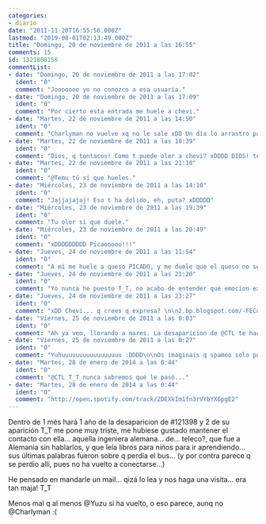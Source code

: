 ```yaml
---
categories:
- diario
date: "2011-11-20T16:55:56.000Z"
lastmod: "2019-08-01T02:13:49.000Z"
title: "Domingo, 20 de noviembre de 2011 a las 16:55"
comments: 15
id: 1321808156
commentList:
- date: "Domingo, 20 de noviembre de 2011 a las 17:02"
  ident: "0"
  comment: "Jooooooo yo no conozco a esa usuaria."
- date: "Domingo, 20 de noviembre de 2011 a las 17:09"
  ident: "0"
  comment: "Por cierto esta entrada me huele a chevi."
- date: "Martes, 22 de noviembre de 2011 a las 14:50"
  ident: "0"
  comment: "Charlyman no vuelve xq no le sale xDD Un día lo arrastro para acá, jeje. Si coincide que lo veo conectado, porque cada vez hablo menos con él..."
- date: "Martes, 22 de noviembre de 2011 a las 18:39"
  ident: "0"
  comment: "Dios, q tontacos! Como t puede oler a chevi? xDDDD DIOS! tontacos everywhere!!! (seguro q votaste al pp! xDDDD)"
- date: "Martes, 22 de noviembre de 2011 a las 21:10"
  ident: "0"
  comment: "@Temu tú si que hueles."
- date: "Miércoles, 23 de noviembre de 2011 a las 14:10"
  ident: "0"
  comment: "Jajjajajaj! Eso t ha dolido, eh, puta? xDDDDD"
- date: "Miércoles, 23 de noviembre de 2011 a las 19:39"
  ident: "0"
  comment: "Tu olor si que duele."
- date: "Miércoles, 23 de noviembre de 2011 a las 20:49"
  ident: "0"
  comment: "xDDDDDDDDD Picaooooo!!!"
- date: "Jueves, 24 de noviembre de 2011 a las 11:54"
  ident: "0"
  comment: "A mí me huele a queso PICADO, y me duele que el queso no sea mío T___T"
- date: "Jueves, 24 de noviembre de 2011 a las 21:20"
  ident: "0"
  comment: "Yo nunca he puesto T_T, no acabo de entender qué emocion expresa... xD"
- date: "Jueves, 24 de noviembre de 2011 a las 23:27"
  ident: "0"
  comment: "xDD Chevi... q crees q expresa? \n\n2.bp.blogspot.com/-FECuWvVmZM0/TdbdnHl8gEI/AAAAAAAAA6o/3PhVjoqLlwI/s1600/msn_red_fox_smilies-13.gif  \n\nr13.imgfast.net/users/1313/67/03/86/smiles/524675.gif    \n\nfarm4.static.flickr.com/3046/2420027101_38bf877d66_o.gif \n\n(@chevi, insisto q la peña antigua o con cierto nivel pueda poner links nel diario xD)"
- date: "Viernes, 25 de noviembre de 2011 a las 0:03"
  ident: "0"
  comment: "Ah ya veo, llorando a mares. La desaparicion de @CTL te hace llorar? Enfin no sabia que tuvieses tanta relacion con ella\n\nPD: Nivel &gt; 4 puede postear links en el diario. Como alguien spamee hay leches aqui"
- date: "Viernes, 25 de noviembre de 2011 a las 0:27"
  ident: "0"
  comment: "Yuhuuuuuuuuuuuuuuuuu :DDDD\n\nOs imaginais q spameo solo por q chevi venga a visitarme en persona para darme un aleche y así verlo en vivo y en directo? \n\n(xq las leches cibernéticas no valen!)"
- date: "Martes, 28 de enero de 2014 a las 0:44"
  ident: "0"
  comment: "@CTL T_T nunca sabremos qué le pasó..."
- date: "Martes, 28 de enero de 2014 a las 0:44"
  ident: "0"
  comment: "http://open.spotify.com/track/2DEXkIm1fn3rVYbYX6pgE2"
---
```


Dentro de 1 més hará 1 año de la desaparicion de #121398 y 2 de su aparición T_T me pone muy triste, me hubiese gustado mantener el contacto con ella...  aquella ingeniera alemana... de... teleco?, que fue a Alemania sin hablarlos, y que leía libros para niños para ir aprendiendo... sus últimas palabras fueron sobre q perdía el bus... (y por contra parece q se perdio allí, pues no ha vuelto a conectarse...)  
  
He pensado en mandarle un mail... qizá lo lea y nos haga una visita... era tan maja! T_T  
  
Menos mal q al menos @Yuzu si ha vuelto, o eso parece, aunq no @Charlyman :(